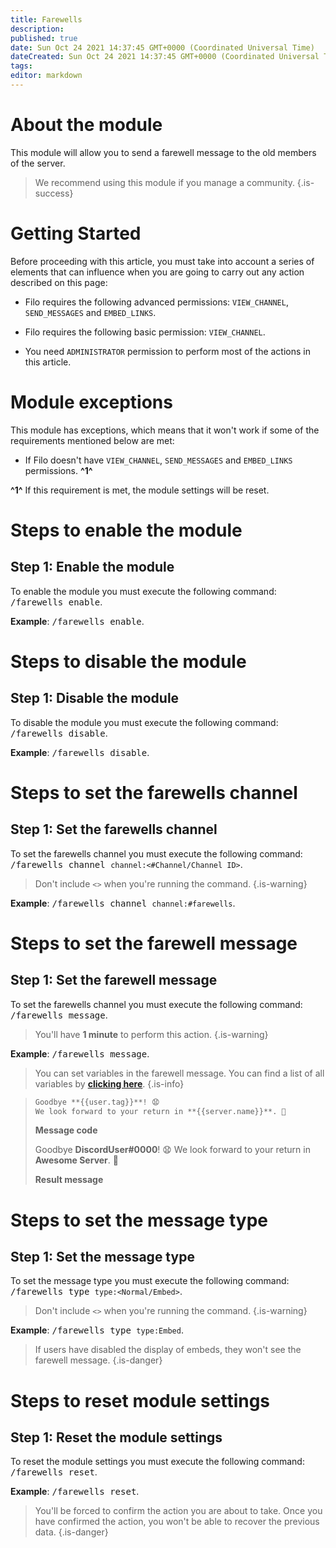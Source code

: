 ```yaml
---
title: Farewells
description:
published: true
date: Sun Oct 24 2021 14:37:45 GMT+0000 (Coordinated Universal Time)
dateCreated: Sun Oct 24 2021 14:37:45 GMT+0000 (Coordinated Universal Time)
tags:
editor: markdown
---
```


# About the module

This module will allow you to send a farewell message to the old members of the server.

> We recommend using this module if you manage a community.
{.is-success}

# Getting Started

Before proceeding with this article, you must take into account a series of elements that can influence when you are going to carry out any action described on this page:

- Filo requires the following advanced permissions: ``VIEW_CHANNEL``, ``SEND_MESSAGES`` and ``EMBED_LINKS``.

- Filo requires the following basic permission: ``VIEW_CHANNEL``.

- You need ``ADMINISTRATOR`` permission to perform most of the actions in this article.

# Module exceptions

This module has exceptions, which means that it won't work if some of the requirements mentioned below are met:

- If Filo doesn't have ``VIEW_CHANNEL``, ``SEND_MESSAGES`` and ``EMBED_LINKS`` permissions. **^1^**

**^1^** If this requirement is met, the module settings will be reset.

# Steps to enable the module

## **Step 1**: Enable the module

To enable the module you must execute the following command: <kbd>/farewells enable</kbd>.

**Example**: <kbd>/farewells enable</kbd>.

# Steps to disable the module

## **Step 1**: Disable the module

To disable the module you must execute the following command: <kbd>/farewells disable</kbd>.

**Example**: <kbd>/farewells disable</kbd>.

# Steps to set the farewells channel

## **Step 1**: Set the farewells channel

To set the farewells channel you must execute the following command: <kbd>/farewells channel ``channel:<#Channel/Channel ID>``</kbd>.

> Don't include ``<>`` when you're running the command.
{.is-warning}

**Example**: <kbd>/farewells channel ``channel:#farewells``</kbd>.

# Steps to set the farewell message

## **Step 1**: Set the farewell message

To set the farewells channel you must execute the following command: <kbd>/farewells message</kbd>.

> You'll have **1 minute** to perform this action.
{.is-warning}

**Example**: <kbd>/farewells message</kbd>.

> You can set variables in the farewell message. You can find a list of all variables by **[clicking here](https://wiki.filobot.xyz/en/modules/farewells/variables)**.
{.is-info}

> ```md
> Goodbye **{{user.tag}}**! 😧
> We look forward to your return in **{{server.name}}**. 👋
> ```
> **Message code**
>
> Goodbye **DiscordUser#0000**! 😧
> We look forward to your return in **Awesome Server**. 👋
>
> **Result message**

# Steps to set the message type

## **Step 1**: Set the message type

To set the message type you must execute the following command: <kbd>/farewells type ``type:<Normal/Embed>``</kbd>.

> Don't include ``<>`` when you're running the command.
{.is-warning}

**Example**: <kbd>/farewells type ``type:Embed``</kbd>.

> If users have disabled the display of embeds, they won't see the farewell message.
{.is-danger}

# Steps to reset module settings

## **Step 1**: Reset the module settings

To reset the module settings you must execute the following command: <kbd>/farewells reset</kbd>.

**Example**: <kbd>/farewells reset</kbd>.

> You'll be forced to confirm the action you are about to take. Once you have confirmed the action, you won't be able to recover the previous data.
{.is-danger}
